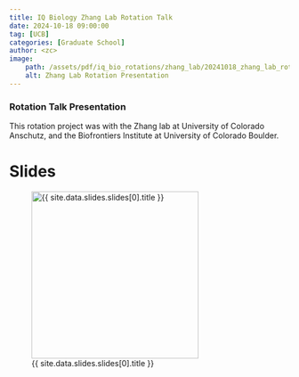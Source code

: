```yaml
---
title: IQ Biology Zhang Lab Rotation Talk
date: 2024-10-18 09:00:00
tag: [UCB]
categories: [Graduate School]
author: <zc>    
image: 
    path: /assets/pdf/iq_bio_rotations/zhang_lab/20241018_zhang_lab_rotation_presentation.png
    alt: Zhang Lab Rotation Presentation
---
```


### Rotation Talk Presentation

This rotation project was with the Zhang lab at University of Colorado Anschutz, and the Biofrontiers Institute at University of Colorado Boulder. 

<h1>Slides</h1>
<div>
    <figure>
        <a href="
            {% if site.data.slides.slides[0].url contains '://' %}
              {{ site.data.slides.slides[0].url }}
            {% else %}
              {{ site.data.slides.slides[0].url | relative_url }}
            {% endif %}
        " title="{{ site.data.slides.slides[0].title }}">
        <img class="thumb" width="300" src="
          {% if site.data.slides.slides[0].image_path contains '://' %}
            {{ site.data.slides.slides[0].image_path }}
          {% else %}
            {{ site.data.slides.slides[0].image_path | relative_url }}
          {% endif %}
        " alt="{{ site.data.slides.slides[0].title }}">
        </a>
        <figcaption>
        {{ site.data.slides.slides[0].title }}
        </figcaption>
    </figure>
</div>
